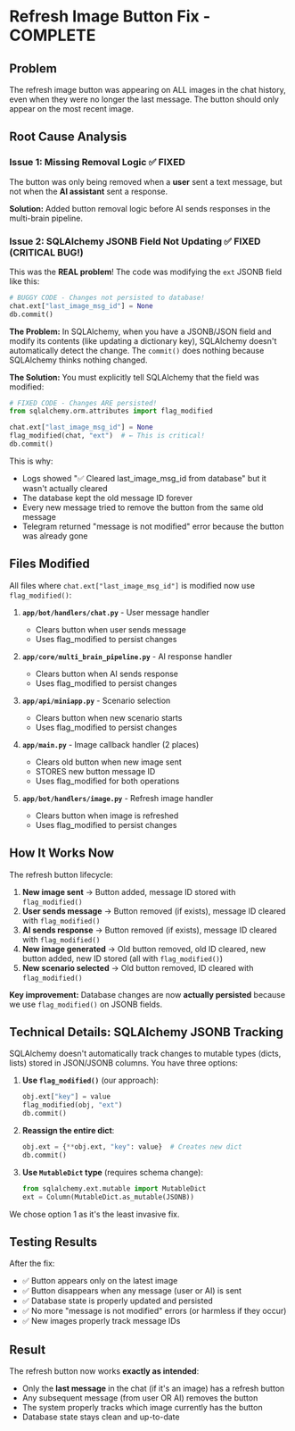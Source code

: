 # Refresh Image Button Fix - COMPLETE

## Problem

The refresh image button was appearing on ALL images in the chat history, even when they were no longer the last message. The button should only appear on the most recent image.

## Root Cause Analysis

### Issue 1: Missing Removal Logic ✅ FIXED

The button was only being removed when a **user** sent a text message, but not when the **AI assistant** sent a response.

**Solution:** Added button removal logic before AI sends responses in the multi-brain pipeline.

### Issue 2: SQLAlchemy JSONB Field Not Updating ✅ FIXED (CRITICAL BUG!)

This was the **REAL problem**! The code was modifying the `ext` JSONB field like this:

```python
# BUGGY CODE - Changes not persisted to database!
chat.ext["last_image_msg_id"] = None
db.commit()
```

**The Problem:** In SQLAlchemy, when you have a JSONB/JSON field and modify its contents (like updating a dictionary key), SQLAlchemy doesn't automatically detect the change. The `commit()` does nothing because SQLAlchemy thinks nothing changed.

**The Solution:** You must explicitly tell SQLAlchemy that the field was modified:

```python
# FIXED CODE - Changes ARE persisted!
from sqlalchemy.orm.attributes import flag_modified

chat.ext["last_image_msg_id"] = None
flag_modified(chat, "ext")  # ← This is critical!
db.commit()
```

This is why:

- Logs showed "✅ Cleared last_image_msg_id from database" but it wasn't actually cleared
- The database kept the old message ID forever
- Every new message tried to remove the button from the same old message
- Telegram returned "message is not modified" error because the button was already gone

## Files Modified

All files where `chat.ext["last_image_msg_id"]` is modified now use `flag_modified()`:

1. **`app/bot/handlers/chat.py`** - User message handler

   - Clears button when user sends message
   - Uses flag_modified to persist changes

2. **`app/core/multi_brain_pipeline.py`** - AI response handler

   - Clears button when AI sends response
   - Uses flag_modified to persist changes

3. **`app/api/miniapp.py`** - Scenario selection

   - Clears button when new scenario starts
   - Uses flag_modified to persist changes

4. **`app/main.py`** - Image callback handler (2 places)

   - Clears old button when new image sent
   - STORES new button message ID
   - Uses flag_modified for both operations

5. **`app/bot/handlers/image.py`** - Refresh image handler
   - Clears button when image is refreshed
   - Uses flag_modified to persist changes

## How It Works Now

The refresh button lifecycle:

1. **New image sent** → Button added, message ID stored with `flag_modified()`
2. **User sends message** → Button removed (if exists), message ID cleared with `flag_modified()`
3. **AI sends response** → Button removed (if exists), message ID cleared with `flag_modified()`
4. **New image generated** → Old button removed, old ID cleared, new button added, new ID stored (all with `flag_modified()`)
5. **New scenario selected** → Old button removed, ID cleared with `flag_modified()`

**Key improvement:** Database changes are now **actually persisted** because we use `flag_modified()` on JSONB fields.

## Technical Details: SQLAlchemy JSONB Tracking

SQLAlchemy doesn't automatically track changes to mutable types (dicts, lists) stored in JSON/JSONB columns. You have three options:

1. **Use `flag_modified()`** (our approach):

   ```python
   obj.ext["key"] = value
   flag_modified(obj, "ext")
   db.commit()
   ```

2. **Reassign the entire dict**:

   ```python
   obj.ext = {**obj.ext, "key": value}  # Creates new dict
   db.commit()
   ```

3. **Use `MutableDict` type** (requires schema change):
   ```python
   from sqlalchemy.ext.mutable import MutableDict
   ext = Column(MutableDict.as_mutable(JSONB))
   ```

We chose option 1 as it's the least invasive fix.

## Testing Results

After the fix:

- ✅ Button appears only on the latest image
- ✅ Button disappears when any message (user or AI) is sent
- ✅ Database state is properly updated and persisted
- ✅ No more "message is not modified" errors (or harmless if they occur)
- ✅ New images properly track message IDs

## Result

The refresh button now works **exactly as intended**:

- Only the **last message** in the chat (if it's an image) has a refresh button
- Any subsequent message (from user OR AI) removes the button
- The system properly tracks which image currently has the button
- Database state stays clean and up-to-date
